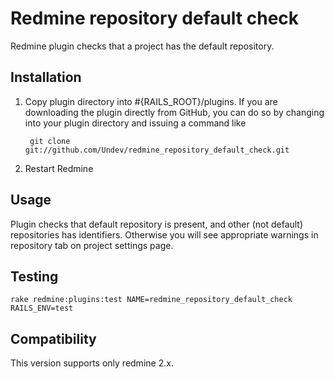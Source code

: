 # Redmine repository default check

Redmine plugin checks that a project has the default repository.

## Installation

1. Copy plugin directory into #{RAILS_ROOT}/plugins.
If you are downloading the plugin directly from GitHub,
you can do so by changing into your plugin directory and issuing a command like

        git clone git://github.com/Undev/redmine_repository_default_check.git

2. Restart Redmine

## Usage

Plugin checks that default repository is present, and other (not default) repositories has identifiers.
Otherwise you will see appropriate warnings in repository tab on project settings page.

## Testing

    rake redmine:plugins:test NAME=redmine_repository_default_check RAILS_ENV=test

## Compatibility

This version supports only redmine 2.x.
